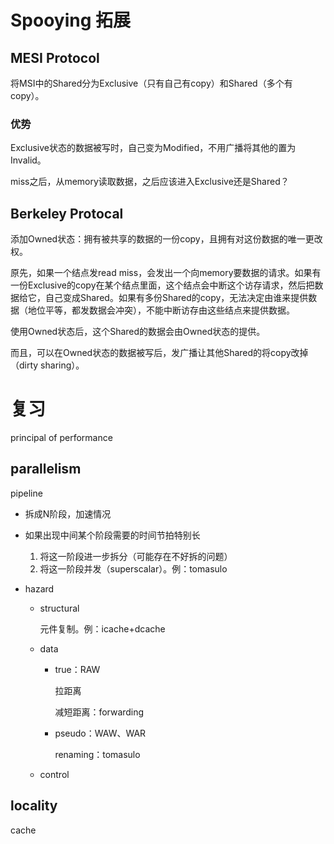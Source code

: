 # Spooying 拓展

## MESI Protocol

将MSI中的Shared分为Exclusive（只有自己有copy）和Shared（多个有copy）。

### 优势

Exclusive状态的数据被写时，自己变为Modified，不用广播将其他的置为Invalid。



miss之后，从memory读取数据，之后应该进入Exclusive还是Shared？



## Berkeley Protocal

添加Owned状态：拥有被共享的数据的一份copy，且拥有对这份数据的唯一更改权。



原先，如果一个结点发read miss，会发出一个向memory要数据的请求。如果有一份Exclusive的copy在某个结点里面，这个结点会中断这个访存请求，然后把数据给它，自己变成Shared。如果有多份Shared的copy，无法决定由谁来提供数据（地位平等，都发数据会冲突），不能中断访存由这些结点来提供数据。

使用Owned状态后，这个Shared的数据会由Owned状态的提供。

而且，可以在Owned状态的数据被写后，发广播让其他Shared的将copy改掉（dirty sharing）。





# 复习

principal of performance

## parallelism

pipeline

- 拆成N阶段，加速情况
- 如果出现中间某个阶段需要的时间节拍特别长
  1. 将这一阶段进一步拆分（可能存在不好拆的问题）
  2. 将这一阶段并发（superscalar）。例：tomasulo

- hazard

  - structural

    元件复制。例：icache+dcache

  - data

    - true：RAW

      拉距离

      减短距离：forwarding

    - pseudo：WAW、WAR

      renaming：tomasulo

  - control



## locality

cache